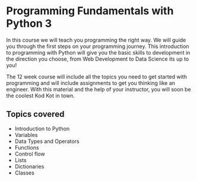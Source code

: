 # Programming Fundamentals with Python 3

In this course we will teach you programming the right way. We will guide you through the first steps on your programming journey. This introduction to programming with Python will give you the basic skills to development in the direction you choose, from Web Development to Data Science its up to you!

The 12 week course will include all the topics you need to get started with programming and will include assignments to get you thinking like an engineer. With this material and the help of your instructor, you will soon be the coolest Kod Kot in town.

## Topics covered

* Introduction to Python
* Variables
* Data Types and Operators
* Functions
* Control flow
* Lists
* Dictionaries
* Classes

